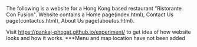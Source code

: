 The following is a website for a Hong Kong based restaurant "Ristorante Con Fusion".
Website contains a Home page(index.html), Contact Us page(contactus.html), About Us page(aboutus.html).

Visit https://pankaj-phogat.github.io/experiment/ to get idea of how website looks and how it works.
***Menu and map location have not been added
